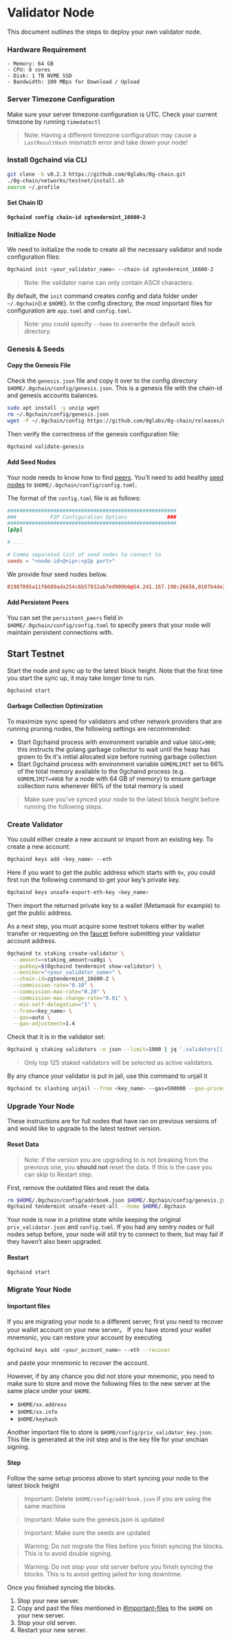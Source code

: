 # Validator Node

This document outlines the steps to deploy your own validator node.

### Hardware Requirement

```
- Memory: 64 GB
- CPU: 8 cores
- Disk: 1 TB NVME SSD
- Bandwidth: 100 MBps for Download / Upload
```

### Server Timezone Configuration

Make sure your server timezone configuration is UTC. Check your current timezone by running `timedatectl`

> Note: Having a different timezone configuration may cause a `LastResultHash` mismatch error and take down your node!

### Install 0gchaind via CLI

```bash
git clone -b v0.2.3 https://github.com/0glabs/0g-chain.git
./0g-chain/networks/testnet/install.sh
source ~/.profile
```

#### Set Chain ID

<pre class="language-bash"><code class="lang-bash"><strong>0gchaind config chain-id zgtendermint_16600-2
</strong></code></pre>

### Initialize Node

We need to initialize the node to create all the necessary validator and node configuration files:

```bash
0gchaind init <your_validator_name> --chain-id zgtendermint_16600-2
```

> Note: the validator name can only contain ASCII characters.

By default, the `init` command creates config and data folder under `~/.0gchain`(i.e `$HOME`). In the config directory, the most important files for configuration are `app.toml` and `config.toml`.

> Note: you could specify `--home` to overwrite the default work directory.

### Genesis & Seeds

#### Copy the Genesis File

Check the `genesis.json` file and copy it over to the config directory `$HOME/.0gchain/config/genesis.json`. This is a genesis file with the chain-id and genesis accounts balances.

```bash
sudo apt install -y unzip wget
rm ~/.0gchain/config/genesis.json
wget -P ~/.0gchain/config https://github.com/0glabs/0g-chain/releases/download/v0.2.3/genesis.json
```

Then verify the correctness of the genesis configuration file:

```bash
0gchaind validate-genesis
```

#### Add Seed Nodes

Your node needs to know how to find [peers](https://docs.tendermint.com/v0.34/tendermint-core/using-tendermint.html#peers). You’ll need to add healthy [seed nodes](https://docs.tendermint.com/v0.34/tendermint-core/using-tendermint.html#seed) to `$HOME/.0gchain/config/config.toml`.

The format of the `config.toml` file is as follows:

```toml
#######################################################
###           P2P Configuration Options             ###
#######################################################
[p2p]

# ...

# Comma separated list of seed nodes to connect to
seeds = "<node-id>@<ip>:<p2p port>"
```

We provide four seed nodes below.

```toml
81987895a11f6689ada254c6b57932ab7ed909b6@54.241.167.190:26656,010fb4de28667725a4fef26cdc7f9452cc34b16d@54.176.175.48:26656,e9b4bc203197b62cc7e6a80a64742e752f4210d5@54.193.250.204:26656,68b9145889e7576b652ca68d985826abd46ad660@18.166.164.232:26656
```

#### Add Persistent Peers

You can set the `persistent_peers` field in `$HOME/.0gchain/config/config.toml` to specify peers that your node will maintain persistent connections with.

## Start Testnet

Start the node and sync up to the latest block height. Note that the first time you start the sync up, it may take longer time to run.

```bash
0gchaind start
```

#### Garbage Collection Optimization

To maximize sync speed for validators and other network providers that are running pruning nodes, the following settings are recommended:

* Start 0gchaind process with environment variable and value `GOGC=900`; this instructs the golang garbage collector to wait until the heap has grown to 9x it's initial allocated size before running garbage collection
* Start 0gchaind process with environment variable `GOMEMLIMIT` set to 66% of the total memory available to the 0gchaind process (e.g. `GOMEMLIMIT=40GB` for a node with 64 GB of memory) to ensure garbage collection runs whenever 66% of the total memory is used

> Make sure you've synced your node to the latest block height before running the following steps.

### Create Validator

You could either create a new account or import from an existing key. To create a new account:

```bash
0gchaind keys add <key_name> --eth
```

Here if you want to get the public address which starts with `0x`, you could first run the following command to get your key’s private key.

```bash
0gchaind keys unsafe-export-eth-key <key_name>
```

Then import the returned private key to a wallet (Metamask for example) to get the public address.

As a next step, you must acquire some testnet tokens either by wallet transfer or requesting on the [faucet](https://faucet.0g.ai/) before submitting your validator account address.

```bash
0gchaind tx staking create-validator \
  --amount=<staking_amount>ua0gi \
  --pubkey=$(0gchaind tendermint show-validator) \
  --moniker="<your_validator_name>" \
  --chain-id=zgtendermint_16600-2 \
  --commission-rate="0.10" \
  --commission-max-rate="0.20" \
  --commission-max-change-rate="0.01" \
  --min-self-delegation="1" \
  --from=<key_name> \
  --gas=auto \
  --gas-adjustment=1.4
```

Check that it is in the validator set:

```bash
0gchaind q staking validators -o json --limit=1000 | jq '.validators[] | select(.status=="BOND_STATUS_BONDED")' | jq -r '.tokens + " - " + .description.moniker' | sort -gr | nl
```

> Only top 125 staked validators will be selected as active validators.

By any chance your validator is put in jail, use this command to unjail it

```bash
0gchaind tx slashing unjail --from <key_name> --gas=500000 --gas-prices=99999neuron -y
```

### Upgrade Your Node

These instructions are for full nodes that have ran on previous versions of and would like to upgrade to the latest testnet version.

#### Reset Data

> Note: if the version you are upgrading to is not breaking from the previous one, you **should not** reset the data. If this is the case you can skip to Restart step.

First, remove the outdated files and reset the data.

```bash
rm $HOME/.0gchain/config/addrbook.json $HOME/.0gchain/config/genesis.json
0gchaind tendermint unsafe-reset-all --home $HOME/.0gchain
```

Your node is now in a pristine state while keeping the original `priv_validator.json` and `config.toml`. If you had any sentry nodes or full nodes setup before, your node will still try to connect to them, but may fail if they haven’t also been upgraded.

#### Restart

```bash
0gchaind start
```

### Migrate Your Node

#### Important files

If you are migrating your node to a different server, first you need to recover your wallet account on your new server。 If you have stored your wallet mnemonic, you can restore your account by executing

```bash
0gchaind keys add <your_account_name> --eth --recover
```

and paste your mnemonic to recover the account.

However, if by any chance you did not store your mnemonic, you need to make sure to store and move the following files to the new server at the same place under your `$HOME`.

* `$HOME/xx.address`
* `$HOME/xx.info`
* `$HOME/keyhash`

Another important file to store is `$HOME/config/priv_validator_key.json`. This file is generated at the init step and is the key file for your onchian signing.

#### Step

Follow the same setup process above to start syncing your node to the latest block height

> Important: Delete `$HOME/config/addrbook.json` if you are using the same machine

> Important: Make sure the genesis.json is updated

> Important: Make sure the seeds are updated

> Warning: Do not migrate the files before you finish syncing the blocks. This is to avoid double signing.

> Warning: Do not stop your old server before you finish syncing the blocks. This is to avoid getting jailed for long downtime.

Once you finished syncing the blocks.

1. Stop your new server.
2. Copy and past the files mentioned in [#important-files](validator-node.md#important-files "mention") to the `$HOME` on your new server.
3. Stop your old server.
4. Restart your new server.
